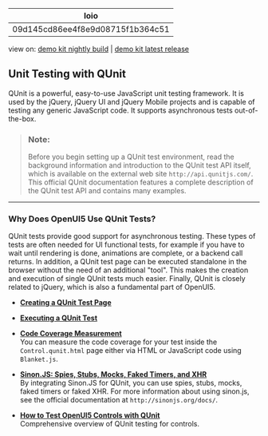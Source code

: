 <!-- loio09d145cd86ee4f8e9d08715f1b364c51 -->

| loio |
| -----|
| 09d145cd86ee4f8e9d08715f1b364c51 |

<div id="loio">

view on: [demo kit nightly build](https://openui5nightly.hana.ondemand.com/#/topic/09d145cd86ee4f8e9d08715f1b364c51) | [demo kit latest release](https://openui5.hana.ondemand.com/#/topic/09d145cd86ee4f8e9d08715f1b364c51)</div>

## Unit Testing with QUnit

QUnit is a powerful, easy-to-use JavaScript unit testing framework. It is used by the jQuery, jQuery UI and jQuery Mobile projects and is capable of testing any generic JavaScript code. It supports asynchronous tests out-of-the-box.

> ### Note:  
> Before you begin setting up a QUnit test environment, read the background information and introduction to the QUnit test API itself, which is available on the external web site `http://api.qunitjs.com/`. This official QUnit documentation features a complete description of the QUnit test API and contains many examples.

***

### Why Does OpenUI5 Use QUnit Tests?

QUnit tests provide good support for asynchronous testing. These types of tests are often needed for UI functional tests, for example if you have to wait until rendering is done, animations are complete, or a backend call returns. In addition, a QUnit test page can be executed standalone in the browser without the need of an additional "tool". This makes the creation and execution of single QUnit tests much easier. Finally, QUnit is closely related to jQuery, which is also a fundamental part of OpenUI5.

-   **[Creating a QUnit Test Page](Creating_a_QUnit_Test_Page_7080029.md "")**  

-   **[Executing a QUnit Test](Executing_a_QUnit_Test_a9c949c.md "")**  

-   **[Code Coverage Measurement](Code_Coverage_Measurement_7ef3242.md "You can measure the code coverage for your test inside the
			Control.qunit.html page either via HTML or JavaScript code using
			Blanket.js.")**  
You can measure the code coverage for your test inside the `Control.qunit.html` page either via HTML or JavaScript code using `Blanket.js`.
-   **[Sinon.JS: Spies, Stubs, Mocks, Faked Timers, and XHR](Sinon.JS_Spies,_Stubs,_Mocks,_Faked_Timers,_and_XHR_457eaad.md "By integrating Sinon.JS for QUnit, you can use spies, stubs, mocks, faked timers or faked XHR. For more information about using sinon.js, see the
		official documentation at http://sinonjs.org/docs/.")**  
By integrating Sinon.JS for QUnit, you can use spies, stubs, mocks, faked timers or faked XHR. For more information about using sinon.js, see the official documentation at `http://sinonjs.org/docs/`.
-   **[How to Test OpenUI5 Controls with QUnit](How_to_Test_OpenUI5_Controls_with_QUnit_a6b0657.md "Comprehensive overview of QUnit testing for controls.")**  
Comprehensive overview of QUnit testing for controls.

